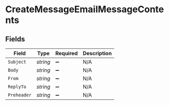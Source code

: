 # CreateMessageEmailMessageContents


## Fields

| Field              | Type               | Required           | Description        |
| ------------------ | ------------------ | ------------------ | ------------------ |
| `Subject`          | *string*           | :heavy_minus_sign: | N/A                |
| `Body`             | *string*           | :heavy_minus_sign: | N/A                |
| `From`             | *string*           | :heavy_minus_sign: | N/A                |
| `ReplyTo`          | *string*           | :heavy_minus_sign: | N/A                |
| `Preheader`        | *string*           | :heavy_minus_sign: | N/A                |